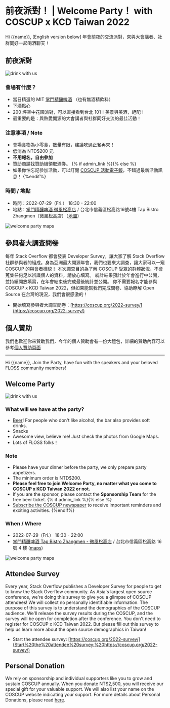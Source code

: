 # 前夜派對！ | Welcome Party！ with COSCUP x KCD Taiwan 2022

Hi {{name}},
[English version below]
年會前夜的交流派對，來與大會講者、社群同好一起喝酒聊天！

## 前夜派對

![drink with us](https://secretary.coscup.org/s3/img/Two-pints-beer-main.jpg)

### 會場有什麼？

- 當日精選的 MIT [掌門精釀啤酒](https://www.facebook.com/ZMBBreezeSG/) （也有無酒精飲料）
- 下酒點心
- 200 坪空中花園派對，可以直接看到台北 101！美景與美酒，絕配！
- 最重要的是：與熱愛開源的大會講者與社群同好交流的最佳活動！

### 注意事項 / Note

- 會場食物為小零食，數量有限，建議吃過正餐再來！
- 低消為 NTD$200 元
- **不用報名，自由參加**
- 贊助商請找贊助組領取酒券。
{% if admin_link %}{% else %}
- 如果你怕忘記參加活動，可以訂閱 [COSCUP 活動電子報](https://secretary.coscup.org/subscribe/coscup)，不錯過最新活動訊息！
{%endif%}

### 時間 / 地點

- 時間：2022-07-29（Fri.） 18:30 - 22:00
- 地點：[掌門精釀啤酒 微風松高店](https://www.facebook.com/ZMBBreezeSG/) / 台北市信義區松高路16號4樓 Tap Bistro Zhangmen（微風松高店）（[地圖](https://g.page/ZhangmenSG)）

![welcome party maps](https://secretary.coscup.org/s3/img/welcome_party_map.jpg)

## 參與者大調查問卷

每年 Stack Overflow 都會發表 Developer Survey，讓大家了解 Stack Overflow 社群參與者的組成。身為亞洲最大開源年會，我們也要來大調查，讓大家可以一窺 COSCUP 的與會者樣貌！ 本次調查目的為了解 COSCUP 受眾的群體狀況，不會蒐集任何足以辨識個人的資料，請放心填寫。
統計結果預計於年會進行中公開，並持續開放填寫，在年會結束後完成最後統計並公開。 你不需要報名才能參與 COSCUP x KCD Taiwan 2022，但如果能幫我們完成問卷、協助瞭解 Open Source 在台灣的現況，我們會很感激的！

- 開始填寫參與者大調查問卷：[https://coscup.org/2022-survey/](https://coscup.org/2022-survey/)

## 個人贊助

我們也歡迎你來贊助我們，今年的個人贊助會有一份大禮包，詳細的贊助內容可以參考[個人贊助頁面](https://ocf.neticrm.tw/civicrm/contribute/transact?reset=1&id=51)

----

Hi {{name}},
Join the Party, have fun with the speakers and your beloved FLOSS community members!

## Welcome Party

![drink with us](https://secretary.coscup.org/s3/img/Two-pints-beer-main.jpg)

### What will we have at the party?

- [Beer](https://www.facebook.com/ZMBBreezeSG/)! For people who don't like alcohol, the bar also provides soft drinks.
- Snacks
- Awesome view, believe me! Just check the photos from Google Maps.
- Lots of FLOSS folks！

### Note

- Please have your dinner before the party, we only prepare party appetizers.
- The minimum order is NTD$200.
- **Please feel free to join Welcome Party, no matter what you come to COSCUP x KCD Taiwan 2022 or not.**
- If you are the sponsor, please contact the **Sponsorship Team** for the free beer ticket.
{% if admin_link %}{% else %}
- [Subscribe the COSCUP newspaper](https://secretary.coscup.org/subscribe/coscup) to receive important reminders and exciting activities.
{%endif%}

### When / Where

- 2022-07-29（Fri.） 18:30 - 22:00
- [掌門精釀啤酒 Tap Bistro Zhangmen - 微風松高店](https://www.facebook.com/ZMBBreezeSG/) / 台北市信義區松高路 16 號 4 樓 ([maps](https://g.page/ZhangmenSG))

![welcome party maps](https://secretary.coscup.org/s3/img/welcome_party_map.jpg)

## Attendee Survey

Every year, Stack Overflow publishes a Developer Survey for people to get to know the Stack Overflow community. As Asia's largest open source conference, we're doing this survey to give you a glimpse of COSCUP attendees! We will collect no personally identifiable information. The purpose of this survey is to understand the demographics of the COSCUP audience.
We'll release the survey results during the COSCUP, and the survey will be open for completion after the conference. You don't need to register for COSCUP x KCD Taiwan 2022. But please fill out this survey to help us learn more about the open source demographics in Taiwan!

- Start the attendee survey: [https://coscup.org/2022-survey/](Start%20the%20attendee%20survey:%20https://coscup.org/2022-survey/)

## Personal Donation

We rely on sponsorship and individual supporters like you to grow and sustain COSCUP annually. When you donate NT$2,500, you will receive our special gift for your valuable support. We will also list your name on the COSCUP website indicating your support.
For more details about Personal Donations, please read [here](https://ocf.neticrm.tw/civicrm/contribute/transact?reset=1&id=51).
